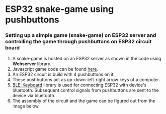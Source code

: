 # ESP32 snake-game using pushbuttons
### Setting up a simple game (snake-game) on ESP32 server  and controlling the game through pushbuttons on ESP32 circuit board


1) A snake-game is hosted on an ESP32 server as shown in the code using **Webserver** library. 
2) Javascript game code can be found [here](https://github.com/yakkomajuri/brython-snake).
3) An ESP32 circuit is build with 4 pushbuttons on it.
4) These pushbuttons act as up-down-left-right arrow keys of a computer.
5) [BLE-Keyboard](https://github.com/T-vK/ESP32-BLE-Keyboard) library is used for connecting ESP32 with device's bluetooth. Subsequent control signals from pushbuttons are sent to the device via bluetooth.
6) The assembly of the circuit and the game can be figured out from the image below.
